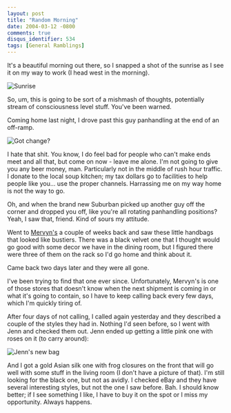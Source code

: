 ```yaml
---
layout: post
title: "Random Morning"
date: 2004-03-12 -0800
comments: true
disqus_identifier: 534
tags: [General Ramblings]
---
```

It's a beautiful morning out there, so I snapped a shot of the sunrise
as I see it on my way to work (I head west in the morning).
 
![Sunrise](https://hyqi8g.blu.livefilestore.com/y2p8oeLQAmRrowGJafLYYocMkXJx7C95Lg5t0bsBBBZYPTMhpwz3RFpQG41WqrWVYAo2bJ7t3aFamdosmbdDabbr8a91pedkiLxLWmPMqHxVS8/20040312sunrise.jpg?psid=1)
 
 So, um, this is going to be sort of a mishmash of thoughts, potentially
stream of consciousness level stuff. You've been warned.
 
 Coming home last night, I drove past this guy panhandling at the end of
an off-ramp.
 
 ![Got
change?](https://hyqi8g.blu.livefilestore.com/y2pJF5WNBfDJSxgjpjhKGanp2WGa71_mtpGnWkILi-aF6Ec8huXVoQvFcNH0A7z2YcvPKXAKWFvzPgN4jeCFkZAioS768L3oGTlF_BrhNDLvyI/20040312panhandler.jpg?psid=1)
 
 I hate that shit. You know, I do feel bad for people who can't make
ends meet and all that, but come on now - leave me alone. I'm not going
to give you any beer money, man. Particularly not in the middle of rush
hour traffic. I donate to the local soup kitchen; my tax dollars go to
facilities to help people like you... use the proper channels.
Harrassing me on my way home is not the way to go.
 
 Oh, and when the brand new Suburban picked up another guy off the
corner and dropped you off, like you're all rotating panhandling
positions? Yeah, I saw that, friend. Kind of sours my attitude.
 
 Went to [Mervyn's](http://www.mervyns.com) a couple of weeks back and
saw these little handbags that looked like bustiers. There was a black
velvet one that I thought would go good with some decor we have in the
dining room, but I figured there were three of them on the rack so I'd
go home and think about it.
 
 Came back two days later and they were all gone.
 
 I've been trying to find that one ever since. Unfortunately, Mervyn's
is one of those stores that doesn't know when the next shipment is
coming in or what it's going to contain, so I have to keep calling back
every few days, which I'm quickly tiring of.
 
 After four days of not calling, I called again yesterday and they
described a couple of the styles they had in. Nothing I'd seen before,
so I went with Jenn and checked them out. Jenn ended up getting a little
pink one with roses on it (to carry around):
 
 ![Jenn's new
bag](https://hyqi8g.blu.livefilestore.com/y2pPQWWQt7QGZnSoXfkKysGhOqsGQJ5QMDDUZPBJGpMs0orEZrsCDDWCGG9BXixOiBOnAkSl7GDJEXJ3o6D4rt_sRtbuCW4pCIhSB1VRbPckCo/20040312bustierbag.jpg?psid=1)
 
 And I got a gold Asian silk one with frog closures on the front that
will go well with some stuff in the living room (I don't have a picture
of that). I'm still looking for the black one, but not as avidly. I
checked eBay and they have several interesting styles, but not the one I
saw before. Bah. I should know better; if I see something I like, I have
to buy it on the spot or I miss my opportunity. Always happens.
